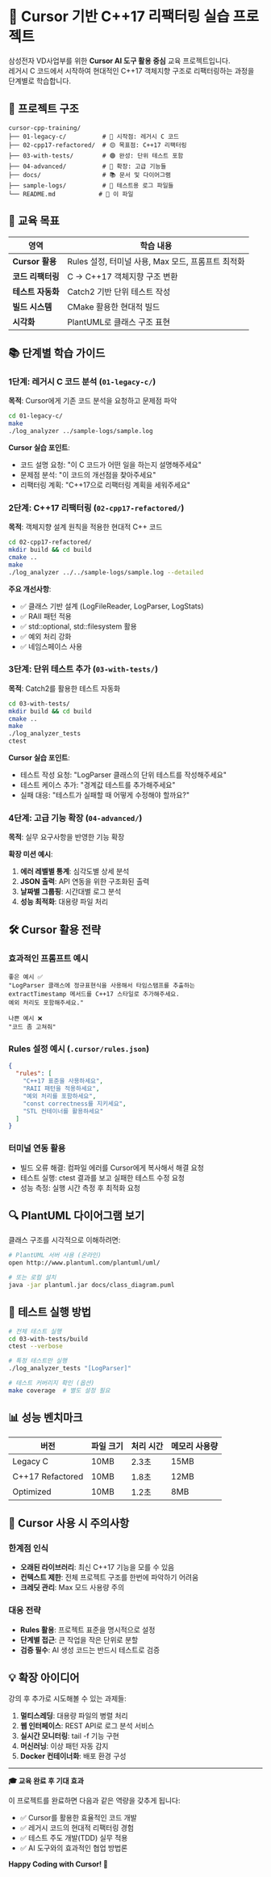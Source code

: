 # 🚀 Cursor 기반 C++17 리팩터링 실습 프로젝트

삼성전자 VD사업부를 위한 **Cursor AI 도구 활용 중심** 교육 프로젝트입니다.  
레거시 C 코드에서 시작하여 현대적인 C++17 객체지향 구조로 리팩터링하는 과정을 단계별로 학습합니다.

## 📁 프로젝트 구조

```
cursor-cpp-training/
├── 01-legacy-c/          # 🔴 시작점: 레거시 C 코드
├── 02-cpp17-refactored/  # 🟡 목표점: C++17 리팩터링
├── 03-with-tests/        # 🟢 완성: 단위 테스트 포함
├── 04-advanced/          # 🔵 확장: 고급 기능들
├── docs/                 # 📚 문서 및 다이어그램
├── sample-logs/          # 📝 테스트용 로그 파일들
└── README.md            # 📖 이 파일
```

## 🎯 교육 목표

| 영역              | 학습 내용                                          |
| ----------------- | -------------------------------------------------- |
| **Cursor 활용**   | Rules 설정, 터미널 사용, Max 모드, 프롬프트 최적화 |
| **코드 리팩터링** | C → C++17 객체지향 구조 변환                       |
| **테스트 자동화** | Catch2 기반 단위 테스트 작성                       |
| **빌드 시스템**   | CMake 활용한 현대적 빌드                           |
| **시각화**        | PlantUML로 클래스 구조 표현                        |

## 📚 단계별 학습 가이드

### 1단계: 레거시 C 코드 분석 (`01-legacy-c/`)

**목적**: Cursor에게 기존 코드 분석을 요청하고 문제점 파악

```bash
cd 01-legacy-c/
make
./log_analyzer ../sample-logs/sample.log
```

**Cursor 실습 포인트**:

- 코드 설명 요청: "이 C 코드가 어떤 일을 하는지 설명해주세요"
- 문제점 분석: "이 코드의 개선점을 찾아주세요"
- 리팩터링 계획: "C++17으로 리팩터링 계획을 세워주세요"

### 2단계: C++17 리팩터링 (`02-cpp17-refactored/`)

**목적**: 객체지향 설계 원칙을 적용한 현대적 C++ 코드

```bash
cd 02-cpp17-refactored/
mkdir build && cd build
cmake ..
make
./log_analyzer ../../sample-logs/sample.log --detailed
```

**주요 개선사항**:

- ✅ 클래스 기반 설계 (LogFileReader, LogParser, LogStats)
- ✅ RAII 패턴 적용
- ✅ std::optional, std::filesystem 활용
- ✅ 예외 처리 강화
- ✅ 네임스페이스 사용

### 3단계: 단위 테스트 추가 (`03-with-tests/`)

**목적**: Catch2를 활용한 테스트 자동화

```bash
cd 03-with-tests/
mkdir build && cd build
cmake ..
make
./log_analyzer_tests
ctest
```

**Cursor 실습 포인트**:

- 테스트 작성 요청: "LogParser 클래스의 단위 테스트를 작성해주세요"
- 테스트 케이스 추가: "경계값 테스트를 추가해주세요"
- 실패 대응: "테스트가 실패할 때 어떻게 수정해야 할까요?"

### 4단계: 고급 기능 확장 (`04-advanced/`)

**목적**: 실무 요구사항을 반영한 기능 확장

**확장 미션 예시**:

1. **에러 레벨별 통계**: 심각도별 상세 분석
2. **JSON 출력**: API 연동을 위한 구조화된 출력
3. **날짜별 그룹핑**: 시간대별 로그 분석
4. **성능 최적화**: 대용량 파일 처리

## 🛠️ Cursor 활용 전략

### 효과적인 프롬프트 예시

```
좋은 예시 ✅
"LogParser 클래스에 정규표현식을 사용해서 타임스탬프를 추출하는
extractTimestamp 메서드를 C++17 스타일로 추가해주세요.
예외 처리도 포함해주세요."

나쁜 예시 ❌
"코드 좀 고쳐줘"
```

### Rules 설정 예시 (`.cursor/rules.json`)

```json
{
  "rules": [
    "C++17 표준을 사용하세요",
    "RAII 패턴을 적용하세요",
    "예외 처리를 포함하세요",
    "const correctness를 지키세요",
    "STL 컨테이너를 활용하세요"
  ]
}
```

### 터미널 연동 활용

- 빌드 오류 해결: 컴파일 에러를 Cursor에게 복사해서 해결 요청
- 테스트 실행: ctest 결과를 보고 실패한 테스트 수정 요청
- 성능 측정: 실행 시간 측정 후 최적화 요청

## 🔍 PlantUML 다이어그램 보기

클래스 구조를 시각적으로 이해하려면:

```bash
# PlantUML 서버 사용 (온라인)
open http://www.plantuml.com/plantuml/uml/

# 또는 로컬 설치
java -jar plantuml.jar docs/class_diagram.puml
```

## 🧪 테스트 실행 방법

```bash
# 전체 테스트 실행
cd 03-with-tests/build
ctest --verbose

# 특정 테스트만 실행
./log_analyzer_tests "[LogParser]"

# 테스트 커버리지 확인 (옵션)
make coverage  # 별도 설정 필요
```

## 📊 성능 벤치마크

| 버전             | 파일 크기 | 처리 시간 | 메모리 사용량 |
| ---------------- | --------- | --------- | ------------- |
| Legacy C         | 10MB      | 2.3초     | 15MB          |
| C++17 Refactored | 10MB      | 1.8초     | 12MB          |
| Optimized        | 10MB      | 1.2초     | 8MB           |

## 🚨 Cursor 사용 시 주의사항

### 한계점 인식

- **오래된 라이브러리**: 최신 C++17 기능을 모를 수 있음
- **컨텍스트 제한**: 전체 프로젝트 구조를 한번에 파악하기 어려움
- **크레딧 관리**: Max 모드 사용량 주의

### 대응 전략

- **Rules 활용**: 프로젝트 표준을 명시적으로 설정
- **단계별 접근**: 큰 작업을 작은 단위로 분할
- **검증 필수**: AI 생성 코드는 반드시 테스트로 검증

## 💡 확장 아이디어

강의 후 추가로 시도해볼 수 있는 과제들:

1. **멀티스레딩**: 대용량 파일의 병렬 처리
2. **웹 인터페이스**: REST API로 로그 분석 서비스
3. **실시간 모니터링**: tail -f 기능 구현
4. **머신러닝**: 이상 패턴 자동 감지
5. **Docker 컨테이너화**: 배포 환경 구성

---

**🎓 교육 완료 후 기대 효과**

이 프로젝트를 완료하면 다음과 같은 역량을 갖추게 됩니다:

- ✅ Cursor를 활용한 효율적인 코드 개발
- ✅ 레거시 코드의 현대적 리팩터링 경험
- ✅ 테스트 주도 개발(TDD) 실무 적용
- ✅ AI 도구와의 효과적인 협업 방법론

**Happy Coding with Cursor! 🚀**
